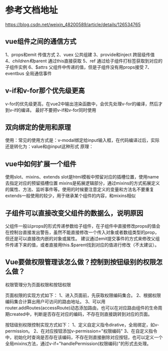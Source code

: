 # 参考文档地址
https://blog.csdn.net/weixin_48200589/article/details/126534765

## vue组件之间的通信方式
1、props和emit 传值方式
2、vuex 公共组建
3、provide和inject 跨层级传值
4、$children和$parent 通过this直接获取
5、ref 通过给子组件打标签获取到对应的子组件实例
6、$attrs 父组件中传递的值，但是子组件没有用props接受
7、eventbus 全局通信事件


## v-if和v-for那个优先级更高
v-for的优先级更高，在vue2中输出渲染函数中，会优先处理v-for的编译，然后才到v-if的编译。
最好不要把v-if和v-for同时使用


## 双向绑定的使用和原理
使用：常见的使用方式是：v-modal绑定给input输入框，在代码编译过后，实际还是转化为：value和@input这种形式
原理：


## vue中如何扩展一个组件
使用slot、mixins、extends
slot是html模板中预留对应的插槽位置，使用name去指定对应的预留插槽位置
mixins是拓展逻辑部分，通过mixins的方式拓展定义的属性、方法、监听事件等。使用的时候要注意定义的变量和方法名不要重复
extends一般使用的较少，用于继承某个组件的内容，和mixins相似


## 子组件可以直接改变父组件的数据么，说明原因
父组件一般以props的形式传递参数给子组件，在子组件中直接修改props的值会在控制台直接发出警告，虽然不能直接修改一个传入对象或者数组类型的prop，但还是可以直接改内嵌的对象或属性。
建议通过emit提交事件的方式来修改父组件传递下来的值，或者直接用this.$parent找到对应的值进行修改（不太建议）。


## Vue要做权限管理该怎么做？控制到按钮级别的权限怎么做？
权限管理分为页面权限和按钮权限

页面权限的实现方式如下：
1、进入页面前，先获取权限编码集合。
2、根据权限编码集合计算出用户可访问的路由地址。
3、可以用router.addRoutes(accessRoute)动态添加路由，也可以在对应路由组件的生命周期created中，判断是否存在对应的编码，不存在则直接跳转到对应的页面。

按钮级别权限控制实现方式如下：
1、定义自定义指令dirative，全局绑定，如v-permission。
2、在对应按钮添加v-permission="权限编码"
3、在自定义指令中，初始化时查询是否存在该编码，不存在则直接删除对应按钮，也可以定义一个全局mixins方法，通过v-if="handlePermission(权限编码)"的形式去处理。

